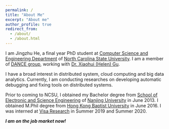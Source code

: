 ```yaml
---
permalink: /
title: "About Me"
excerpt: "About me"
author_profile: true
redirect_from: 
  - /about/
  - /about.html
---
```


I am Jingzhu He, a final year PhD student at [Computer Science and Engineering Department](https://www.csc.ncsu.edu) of [North Carolina State University](https://www.ncsu.edu). I am a member of [DANCE group](http://dance.csc.ncsu.edu), working with [Dr. Xiaohui (Helen) Gu](https://www.csc.ncsu.edu/faculty/gu/). 

I have a broad interest in distributed system, cloud computing and big data analytics. Currently, I am conducting researches on developing automatic debugging and fixing tools on distributed systems. 

Prior to coming to NCSU, I obtained my Bachelor degree from [School of Electronic and Science Engineering](https://ese.nju.edu.cn/ese_en/main.htm) of [Nanjing University](https://www.nju.edu.cn/en/main.psp) in June 2013. I obtained M.Phil degree from [Hong Kong Baptist University](http://www.hkbu.edu.hk/eng/main/index.jsp) in June 2016. I was interned at [Visa Research](https://usa.visa.com/about-visa/visa-research.html) in Summer 2019 and Summer 2020. 

<i><b>I am on the job market now!</b></i>

